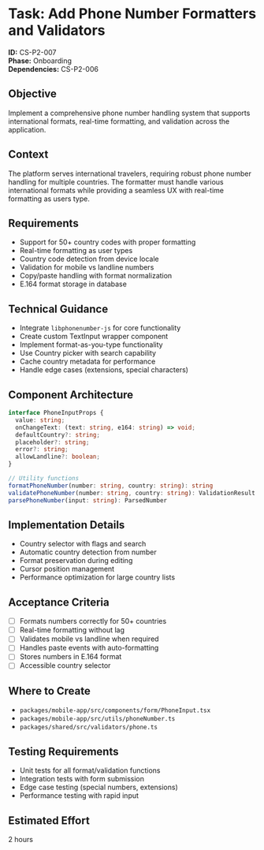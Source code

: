 # Task: Add Phone Number Formatters and Validators

**ID:** CS-P2-007  
**Phase:** Onboarding  
**Dependencies:** CS-P2-006

## Objective
Implement a comprehensive phone number handling system that supports international formats, real-time formatting, and validation across the application.

## Context
The platform serves international travelers, requiring robust phone number handling for multiple countries. The formatter must handle various international formats while providing a seamless UX with real-time formatting as users type.

## Requirements
- Support for 50+ country codes with proper formatting
- Real-time formatting as user types
- Country code detection from device locale
- Validation for mobile vs landline numbers
- Copy/paste handling with format normalization
- E.164 format storage in database

## Technical Guidance
- Integrate `libphonenumber-js` for core functionality
- Create custom TextInput wrapper component
- Implement format-as-you-type functionality
- Use Country picker with search capability
- Cache country metadata for performance
- Handle edge cases (extensions, special characters)

## Component Architecture
```typescript
interface PhoneInputProps {
  value: string;
  onChangeText: (text: string, e164: string) => void;
  defaultCountry?: string;
  placeholder?: string;
  error?: string;
  allowLandline?: boolean;
}

// Utility functions
formatPhoneNumber(number: string, country: string): string
validatePhoneNumber(number: string, country: string): ValidationResult
parsePhoneNumber(input: string): ParsedNumber
```

## Implementation Details
- Country selector with flags and search
- Automatic country detection from number
- Format preservation during editing
- Cursor position management
- Performance optimization for large country lists

## Acceptance Criteria
- [ ] Formats numbers correctly for 50+ countries
- [ ] Real-time formatting without lag
- [ ] Validates mobile vs landline when required
- [ ] Handles paste events with auto-formatting
- [ ] Stores numbers in E.164 format
- [ ] Accessible country selector

## Where to Create
- `packages/mobile-app/src/components/form/PhoneInput.tsx`
- `packages/mobile-app/src/utils/phoneNumber.ts`
- `packages/shared/src/validators/phone.ts`

## Testing Requirements
- Unit tests for all format/validation functions
- Integration tests with form submission
- Edge case testing (special numbers, extensions)
- Performance testing with rapid input

## Estimated Effort
2 hours